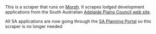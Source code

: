 This is a scraper that runs on [Morph](https://morph.io).  It scrapes lodged development applications from the South Australian [Adelaide Plains Council web site](https://www.apc.sa.gov.au).

All SA applications are now going through the [SA Planning Portal](https://github.com/planningalerts-scrapers/saplanningportal) so this scraper is no longer needed

